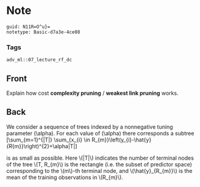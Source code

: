 # Note
```
guid: N11R=O^u}=
notetype: Basic-d7a3e-4ce08
```

### Tags
```
adv_ml::07_lecture_rf_dc
```

## Front
Explain how cost <b>complexity pruning</b> / <b>weakest link
pruning</b> works.

## Back
We consider a sequence of trees indexed by a nonnegative tuning
parameter \(\alpha\). For each value of \(\alpha\) there
corresponds a subtree \[\sum_{m=1}^{|T|} \sum_{x_{i} \in
R_{m}}\left(y_{i}-\hat{y}_{R_{m}}\right)^{2}+\alpha|T|\]
<div>
  is as small as possible. Here \(|T|\) indicates the number of
  terminal nodes of the tree \(T, R_{m}\) is the rectangle (i.e.
  the subset of predictor space) corresponding to the \(m\)-th
  terminal node, and \(\hat{y}_{R_{m}}\) is the mean of the
  training observations in \(R_{m}\).
</div>
